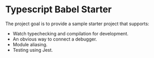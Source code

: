 # Typescript Babel Starter

The project goal is to provide a sample starter project that supports:

* Watch typechecking and compilation for development.
* An obvious way to connect a debugger.
* Module aliasing.
* Testing using Jest.

